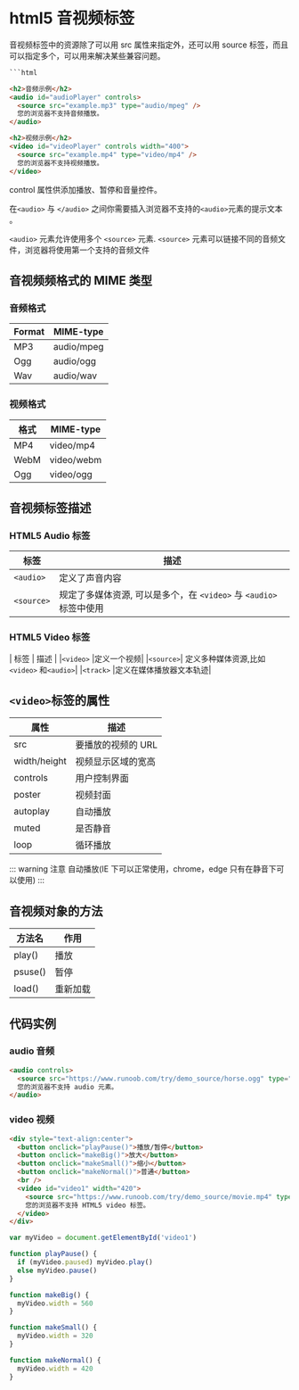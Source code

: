 # html5 音视频标签

音视频标签中的资源除了可以用 src 属性来指定外，还可以用 source 标签，而且可以指定多个，可以用来解决某些兼容问题。

````html
```html

<h2>音频示例</h2>
<audio id="audioPlayer" controls>
  <source src="example.mp3" type="audio/mpeg" />
  您的浏览器不支持音频播放。
</audio>

<h2>视频示例</h2>
<video id="videoPlayer" controls width="400">
  <source src="example.mp4" type="video/mp4" />
  您的浏览器不支持视频播放。
</video>
````

control 属性供添加播放、暂停和音量控件。

在`<audio>` 与 `</audio>` 之间你需要插入浏览器不支持的`<audio>`元素的提示文本 。

`<audio>` 元素允许使用多个 `<source>` 元素. `<source>` 元素可以链接不同的音频文件，浏览器将使用第一个支持的音频文件

## 音视频频格式的 MIME 类型

### 音频格式

| Format | MIME-type  |
| ------ | ---------- |
| MP3    | audio/mpeg |
| Ogg    | audio/ogg  |
| Wav    | audio/wav  |

### 视频格式

| 格式 | MIME-type  |
| ---- | ---------- |
| MP4  | video/mp4  |
| WebM | video/webm |
| Ogg  | video/ogg  |

## 音视频标签描述

### HTML5 Audio 标签

| 标签       | 描述                                                              |
| ---------- | ----------------------------------------------------------------- |
| `<audio>`  | 定义了声音内容                                                    |
| `<source>` | 规定了多媒体资源, 可以是多个，在 `<video>` 与 `<audio>`标签中使用 |

### HTML5 Video 标签

| 标签 | 描述 |
|`<video>` |定义一个视频|
|`<source>`| 定义多种媒体资源,比如 `<video>` 和`<audio>`|
|`<track>` |定义在媒体播放器文本轨迹|

## `<video>`标签的属性

| 属性         | 描述               |
| ------------ | ------------------ |
| src          | 要播放的视频的 URL |
| width/height | 视频显示区域的宽高 |
| controls     | 用户控制界面       |
| poster       | 视频封面           |
| autoplay     | 自动播放           |
| muted        | 是否静音           |
| loop         | 循环播放           |

::: warning 注意
自动播放(IE 下可以正常使用，chrome，edge 只有在静音下可以使用)
:::

## 音视频对象的方法

| 方法名  | 作用     |
| ------- | -------- |
| play()  | 播放     |
| psuse() | 暂停     |
| load()  | 重新加载 |

## 代码实例

### audio 音频

```html
<audio controls>
  <source src="https://www.runoob.com/try/demo_source/horse.ogg" type="audio/ogg" />
  您的浏览器不支持 audio 元素。
</audio>
```

### video 视频

```html
<div style="text-align:center">
  <button onclick="playPause()">播放/暂停</button>
  <button onclick="makeBig()">放大</button>
  <button onclick="makeSmall()">缩小</button>
  <button onclick="makeNormal()">普通</button>
  <br />
  <video id="video1" width="420">
    <source src="https://www.runoob.com/try/demo_source/movie.mp4" type="video/mp4" />
    您的浏览器不支持 HTML5 video 标签。
  </video>
</div>
```

```js
var myVideo = document.getElementById('video1')

function playPause() {
  if (myVideo.paused) myVideo.play()
  else myVideo.pause()
}

function makeBig() {
  myVideo.width = 560
}

function makeSmall() {
  myVideo.width = 320
}

function makeNormal() {
  myVideo.width = 420
}
```
